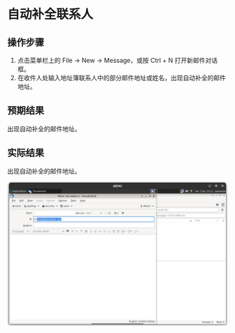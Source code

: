 # 自动补全联系人

## 操作步骤

1. 点击菜单栏上的 File -> New -> Message，或按 Ctrl + N 打开新邮件对话框。
2. 在收件人处输入地址簿联系人中的部分邮件地址或姓名，出现自动补全的邮件地址。

## 预期结果

出现自动补全的邮件地址。

## 实际结果

出现自动补全的邮件地址。

![出现自动补全的邮件地址](./img/thunderbird-auto-fill-address.png)
